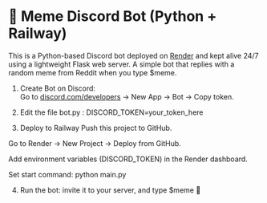 # 🤖 Meme Discord Bot (Python + Railway)
This is a Python-based Discord bot deployed on [Render](https://render.com) and kept alive 24/7 using a lightweight Flask web server.
A simple bot that replies with a random meme from Reddit when you type $meme.

1. Create Bot on Discord:  
   Go to [discord.com/developers](https://discord.com/developers) → New App → Bot → Copy token.


2. Edit the file bot.py :
   DISCORD_TOKEN=your_token_here


3.  Deploy to Railway
   Push this project to GitHub.

   Go to Render → New Project → Deploy from GitHub.

   Add environment variables (DISCORD_TOKEN) in the Render dashboard.

   Set start command:
   python main.py

4. Run the bot:
   invite it to your server, and type $meme 🎉
